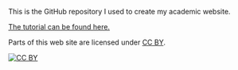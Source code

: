 This is the GitHub repository I used to create my academic website. 

[The tutorial can be found here.](http://marisacarlos.com/pages/create-simple-academic-website)

Parts of this web site are licensed under
[CC BY](http://creativecommons.org/licenses/by/3.0/).

[![CC BY](http://i.creativecommons.org/l/by/3.0/88x31.png)](http://creativecommons.org/licenses/by/3.0/)
